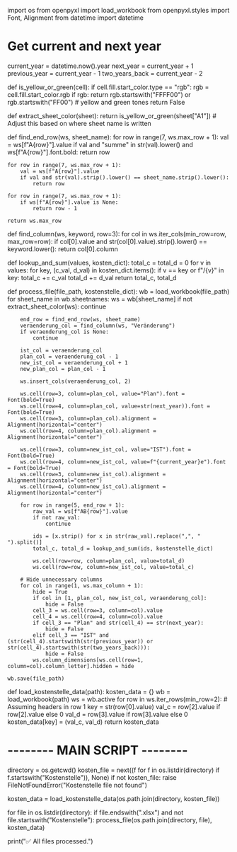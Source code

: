 import os
from openpyxl import load_workbook
from openpyxl.styles import Font, Alignment
from datetime import datetime

# Get current and next year
current_year = datetime.now().year
next_year = current_year + 1
previous_year = current_year - 1
two_years_back = current_year - 2

def is_yellow_or_green(cell):
    if cell.fill.start_color.type == "rgb":
        rgb = cell.fill.start_color.rgb
        if rgb:
            return rgb.startswith("FFFF00") or rgb.startswith("FF00")  # yellow and green tones
    return False

def extract_sheet_color(sheet):
    return is_yellow_or_green(sheet["A1"])  # Adjust this based on where sheet name is written

def find_end_row(ws, sheet_name):
    for row in range(7, ws.max_row + 1):
        val = ws[f"A{row}"].value
        if val and "summe" in str(val).lower() and ws[f"A{row}"].font.bold:
            return row

    for row in range(7, ws.max_row + 1):
        val = ws[f"A{row}"].value
        if val and str(val).strip().lower() == sheet_name.strip().lower():
            return row

    for row in range(7, ws.max_row + 1):
        if ws[f"A{row}"].value is None:
            return row - 1

    return ws.max_row

def find_column(ws, keyword, row=3):
    for col in ws.iter_cols(min_row=row, max_row=row):
        if col[0].value and str(col[0].value).strip().lower() == keyword.lower():
            return col[0].column

def lookup_and_sum(values, kosten_dict):
    total_c = total_d = 0
    for v in values:
        for key, (c_val, d_val) in kosten_dict.items():
            if v == key or f"/{v}" in key:
                total_c += c_val
                total_d += d_val
    return total_c, total_d

def process_file(file_path, kostenstelle_dict):
    wb = load_workbook(file_path)
    for sheet_name in wb.sheetnames:
        ws = wb[sheet_name]
        if not extract_sheet_color(ws):
            continue

        end_row = find_end_row(ws, sheet_name)
        veraenderung_col = find_column(ws, "Veränderung")
        if veraenderung_col is None:
            continue

        ist_col = veraenderung_col
        plan_col = veraenderung_col - 1
        new_ist_col = veraenderung_col + 1
        new_plan_col = plan_col - 1

        ws.insert_cols(veraenderung_col, 2)

        ws.cell(row=3, column=plan_col, value="Plan").font = Font(bold=True)
        ws.cell(row=4, column=plan_col, value=str(next_year)).font = Font(bold=True)
        ws.cell(row=3, column=plan_col).alignment = Alignment(horizontal="center")
        ws.cell(row=4, column=plan_col).alignment = Alignment(horizontal="center")

        ws.cell(row=3, column=new_ist_col, value="IST").font = Font(bold=True)
        ws.cell(row=4, column=new_ist_col, value=f"{current_year}e").font = Font(bold=True)
        ws.cell(row=3, column=new_ist_col).alignment = Alignment(horizontal="center")
        ws.cell(row=4, column=new_ist_col).alignment = Alignment(horizontal="center")

        for row in range(5, end_row + 1):
            raw_val = ws[f"AB{row}"].value
            if not raw_val:
                continue

            ids = [x.strip() for x in str(raw_val).replace(",", " ").split()]
            total_c, total_d = lookup_and_sum(ids, kostenstelle_dict)

            ws.cell(row=row, column=plan_col, value=total_d)
            ws.cell(row=row, column=new_ist_col, value=total_c)

        # Hide unnecessary columns
        for col in range(1, ws.max_column + 1):
            hide = True
            if col in [1, plan_col, new_ist_col, veraenderung_col]:
                hide = False
            cell_3 = ws.cell(row=3, column=col).value
            cell_4 = ws.cell(row=4, column=col).value
            if cell_3 == "Plan" and str(cell_4) == str(next_year):
                hide = False
            elif cell_3 == "IST" and (str(cell_4).startswith(str(previous_year)) or str(cell_4).startswith(str(two_years_back))):
                hide = False
            ws.column_dimensions[ws.cell(row=1, column=col).column_letter].hidden = hide

    wb.save(file_path)

def load_kostenstelle_data(path):
    kosten_data = {}
    wb = load_workbook(path)
    ws = wb.active
    for row in ws.iter_rows(min_row=2):  # Assuming headers in row 1
        key = str(row[0].value)
        val_c = row[2].value if row[2].value else 0
        val_d = row[3].value if row[3].value else 0
        kosten_data[key] = (val_c, val_d)
    return kosten_data

# -------- MAIN SCRIPT --------
directory = os.getcwd()
kosten_file = next((f for f in os.listdir(directory) if f.startswith("Kostenstelle")), None)
if not kosten_file:
    raise FileNotFoundError("Kostenstelle file not found")

kosten_data = load_kostenstelle_data(os.path.join(directory, kosten_file))

for file in os.listdir(directory):
    if file.endswith(".xlsx") and not file.startswith("Kostenstelle"):
        process_file(os.path.join(directory, file), kosten_data)

print("✅ All files processed.")
